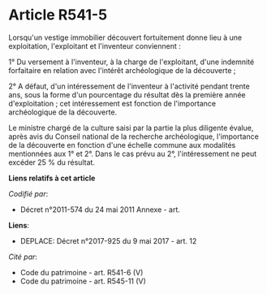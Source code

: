 # Article R541-5

Lorsqu'un vestige immobilier découvert fortuitement donne lieu à une exploitation, l'exploitant et l'inventeur conviennent :

1° Du versement à l'inventeur, à la charge de l'exploitant, d'une indemnité forfaitaire en relation avec l'intérêt
archéologique de la découverte ;

2° A défaut, d'un intéressement de l'inventeur à l'activité pendant trente ans, sous la forme d'un pourcentage du résultat
dès la première année d'exploitation ; cet intéressement est fonction de l'importance archéologique de la découverte.

Le ministre chargé de la culture saisi par la partie la plus diligente évalue, après avis du Conseil national de la recherche
archéologique, l'importance de la découverte en fonction d'une échelle commune aux modalités mentionnées aux 1° et 2°. Dans
le cas prévu au 2°, l'intéressement ne peut excéder 25 % du résultat.

**Liens relatifs à cet article**

_Codifié par_:

  - Décret n°2011-574 du 24 mai 2011 Annexe - art.

**Liens**:

  - DEPLACE: Décret n°2017-925 du 9 mai 2017 - art. 12

_Cité par_:

  - Code du patrimoine - art. R541-6 (V)
  - Code du patrimoine - art. R545-11 (V)
